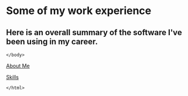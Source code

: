 <!DOCTYPE html>
<html>
    <head>
<h1 id="experience">Some of my work experience</h1>
<h2 id="this-code-sample-was-written-by-me">Here is an overall summary of the software I've been using in my career.</h2>
    </head>
    <body>



        
    </body>
  <p><a href="./AboutMax.md">About Me</a></p>
  <p><a href="./Skills.md">Skills</a></p>
  
    </html>
